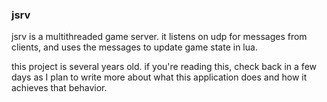 ### jsrv
jsrv is a multithreaded game server. it listens on udp for messages from clients, and uses the messages to update game state in lua.

this project is several years old. if you're reading this, check back in a few days as I plan to write more about what this application does
and how it achieves that behavior.
